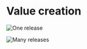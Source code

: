 # Value creation


![One release](img/time_value.svg)

![Many releases](img/time_value_many_releases.svg)



